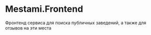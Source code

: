 # Mestami.Frontend
Фронтенд сервиса для поиска публичных заведений, а также для отзывов на эти места
